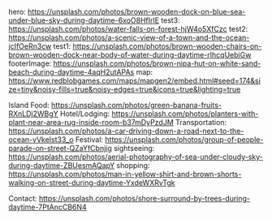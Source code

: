 hero: https://unsplash.com/photos/brown-wooden-dock-on-blue-sea-under-blue-sky-during-daytime-6xoO8HfIrlE
test3: https://unsplash.com/photos/water-falls-on-forest-hjW4o5XfCzc
test2: https://unsplash.com/photos/a-scenic-view-of-a-town-and-the-ocean-jcIfOeRn3cw
test1: https://unsplash.com/photos/brown-wooden-chairs-on-brown-wooden-dock-near-body-of-water-during-daytime-rIhcqUebiGw
footerImage: https://unsplash.com/photos/brown-nipa-hut-on-white-sand-beach-during-daytime-4aqH2utAPAs
map: https://www.redblobgames.com/maps/mapgen2/embed.html#seed=174&size=tiny&noisy-fills=true&noisy-edges=true&icons=true&lighting=true

<!-- Discover Page -->

Island Food: https://unsplash.com/photos/green-banana-fruits-RXnLDj2WBgY
Hotel/Lodging: https://unsplash.com/photos/planters-with-plant-near-area-rug-inside-room-b37mDyPzdJM
Transportation: https://unsplash.com/photos/a-car-driving-down-a-road-next-to-the-ocean-vVkeIst33_o
Festival: https://unsplash.com/photos/group-of-people-parade-on-street-QZaYfCbnjig
sightseeing: https://unsplash.com/photos/aerial-photography-of-sea-under-cloudy-sky-during-daytime-ZBUesmAQapY
shopping: https://unsplash.com/photos/man-in-yellow-shirt-and-brown-shorts-walking-on-street-during-daytime-YxdeWXRvTgk

<!-- Contact -->

Contact: https://unsplash.com/photos/shore-surround-by-trees-during-daytime-7PtAncCB6N4
